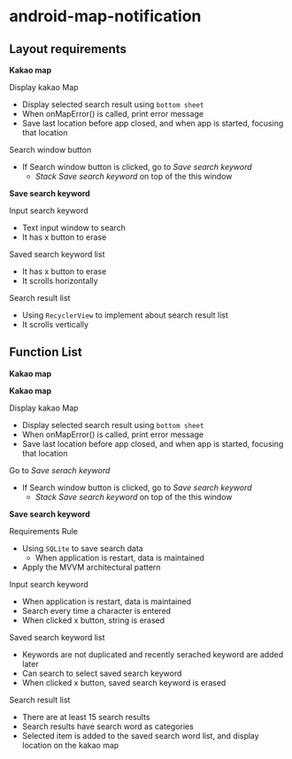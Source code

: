 # android-map-notification

## Layout requirements

**Kakao map**

Display kakao Map

- Display selected search result using `bottom sheet`
- When onMapError() is called, print error message
- Save last location before app closed, and when app is started, focusing that location

Search window button

- If Search window button is clicked, go to _Save search keyword_
  - _Stack Save search keyword_ on top of the this window

**Save search keyword**

Input search keyword

- Text input window to search
- It has x button to erase

Saved search keyword list

- It has x button to erase
- It scrolls horizontally

Search result list

- Using `RecyclerView` to implement about search result list
- It scrolls vertically

## Function List

**Kakao map**

**Kakao map**

Display kakao Map

- Display selected search result using `bottom sheet`
- When onMapError() is called, print error message
- Save last location before app closed, and when app is started, focusing that location

Go to _Save serach keyword_

- If Search window button is clicked, go to _Save search keyword_
  - _Stack Save search keyword_ on top of the this window

**Save search keyword**

Requirements Rule

- Using `SQLite` to save search data
  - When application is restart, data is maintained
- Apply the MVVM architectural pattern

Input search keyword

- When application is restart, data is maintained
- Search every time a character is entered
- When clicked x button, string is erased

Saved search keyword list

- Keywords are not duplicated and recently serached keyword are added later
- Can search to select saved search keyword
- When clicked x button, saved search keyword is erased

Search result list

- There are at least 15 search results
- Search results have search word as categories
- Selected item is added to the saved search word list, and display location on the kakao map
